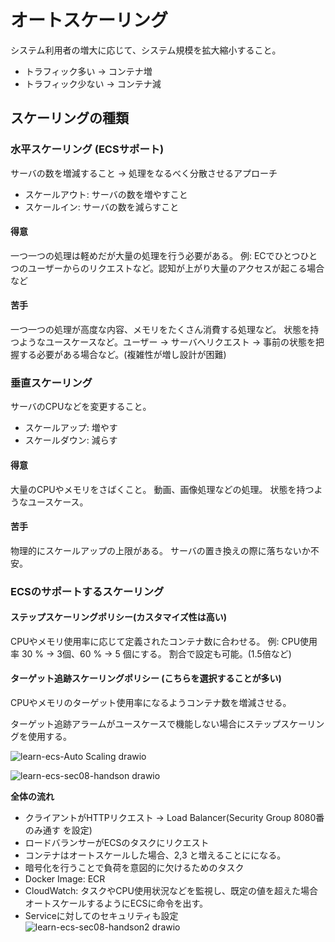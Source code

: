 # オートスケーリング

システム利用者の増大に応じて、システム規模を拡大縮小すること。
- トラフィック多い -> コンテナ増
- トラフィック少ない -> コンテナ減

## スケーリングの種類
### 水平スケーリング (ECSサポート)
サーバの数を増減すること -> 処理をなるべく分散させるアプローチ
- スケールアウト: サーバの数を増やすこと
- スケールイン: サーバの数を減らすこと

#### 得意
一つ一つの処理は軽めだが大量の処理を行う必要がある。
例: ECでひとつひとつのユーザーからのリクエストなど。認知が上がり大量のアクセスが起こる場合など

#### 苦手
一つ一つの処理が高度な内容、メモリをたくさん消費する処理など。
状態を持つようなユースケースなど。ユーザー -> サーバへリクエスト -> 事前の状態を把握する必要がある場合など。(複雑性が増し設計が困難)

### 垂直スケーリング
サーバのCPUなどを変更すること。
- スケールアップ: 増やす
- スケールダウン: 減らす

#### 得意
大量のCPUやメモリをさばくこと。
動画、画像処理などの処理。
状態を持つようなユースケース。

#### 苦手
物理的にスケールアップの上限がある。
サーバの置き換えの際に落ちないか不安。

### ECSのサポートするスケーリング
#### ステップスケーリングポリシー(カスタマイズ性は高い)
CPUやメモリ使用率に応じて定義されたコンテナ数に合わせる。
例: CPU使用率 30 % -> 3個、60 % -> 5 個にする。
割合で設定も可能。(1.5倍など)

#### ターゲット追跡スケーリングポリシー (こちらを選択することが多い)
CPUやメモリのターゲット使用率になるようコンテナ数を増減させる。

ターゲット追跡アラームがユースケースで機能しない場合にステップスケーリングを使用する。

![learn-ecs-Auto Scaling drawio](https://github.com/user-attachments/assets/13554676-05b7-4773-8b52-69e5ebb461b0)

![learn-ecs-sec08-handson drawio](https://github.com/user-attachments/assets/cf772de0-b0b3-4010-a58c-d80674bedf3d)

**全体の流れ**  
- クライアントがHTTPリクエスト -> Load Balancer(Security Group 8080番のみ通す を設定)
- ロードバランサーがECSのタスクにリクエスト
- コンテナはオートスケールした場合、2,3 と増えることにになる。
- 暗号化を行うことで負荷を意図的に欠けるためのタスク
- Docker Image: ECR
- CloudWatch: タスクやCPU使用状況などを監視し、既定の値を超えた場合オートスケールするようにECSに命令を出す。
- Serviceに対してのセキュリティも設定
![learn-ecs-sec08-handson2 drawio](https://github.com/user-attachments/assets/9b1c439d-ecab-4830-89af-916df7354a8b)


